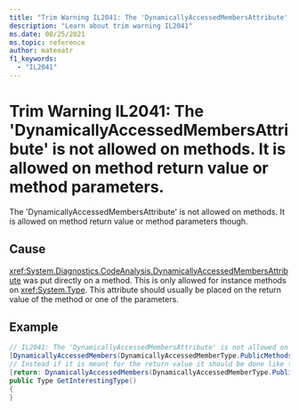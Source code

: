 ```yaml
---
title: "Trim Warning IL2041: The 'DynamicallyAccessedMembersAttribute' is not allowed on methods. It is allowed on method return value or method parameters."
description: "Learn about trim warning IL2041"
ms.date: 08/25/2021
ms.topic: reference
author: mateoatr
f1_keywords:
  - "IL2041"
---
```

# Trim Warning IL2041: The 'DynamicallyAccessedMembersAttribute' is not allowed on methods. It is allowed on method return value or method parameters.

The 'DynamicallyAccessedMembersAttribute' is not allowed on methods. It is allowed on method return value or method parameters though.

## Cause

<xref:System.Diagnostics.CodeAnalysis.DynamicallyAccessedMembersAttribute> was put directly on a
method. This is only allowed for instance methods on <xref:System.Type>. This attribute
should usually be placed on the return value of the method or one of the parameters.

## Example

```C#
// IL2041: The 'DynamicallyAccessedMembersAttribute' is not allowed on methods. It is allowed on method return value or method parameters though.
[DynamicallyAccessedMembers(DynamicallyAccessedMemberType.PublicMethods)]
// Instead if it is meant for the return value it should be done like this:
[return: DynamicallyAccessedMembers(DynamicallyAccessedMemberType.PublicMethods)]
public Type GetInterestingType()
{
}
```
